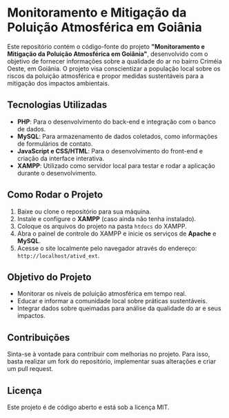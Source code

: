 # Monitoramento e Mitigação da Poluição Atmosférica em Goiânia

Este repositório contém o código-fonte do projeto **"Monitoramento e Mitigação da Poluição Atmosférica em Goiânia"**, desenvolvido com o objetivo de fornecer informações sobre a qualidade do ar no bairro Criméia Oeste, em Goiânia. O projeto visa conscientizar a população local sobre os riscos da poluição atmosférica e propor medidas sustentáveis para a mitigação dos impactos ambientais.

## Tecnologias Utilizadas

- **PHP**: Para o desenvolvimento do back-end e integração com o banco de dados.
- **MySQL**: Para armazenamento de dados coletados, como informações de formulários de contato.
- **JavaScript e CSS/HTML**: Para o desenvolvimento do front-end e criação da interface interativa.
- **XAMPP**: Utilizado como servidor local para testar e rodar a aplicação durante o desenvolvimento.

## Como Rodar o Projeto

1. Baixe ou clone o repositório para sua máquina.
2. Instale e configure o **XAMPP** (caso ainda não tenha instalado).
3. Coloque os arquivos do projeto na pasta `htdocs` do XAMPP.
4. Abra o painel de controle do XAMPP e inicie os serviços de **Apache** e **MySQL**.
5. Acesse o site localmente pelo navegador através do endereço:  
   `http://localhost/ativd_ext`.

## Objetivo do Projeto

- Monitorar os níveis de poluição atmosférica em tempo real.
- Educar e informar a comunidade local sobre práticas sustentáveis.
- Integrar dados sobre queimadas para análise da qualidade do ar e seus impactos.

## Contribuições

Sinta-se à vontade para contribuir com melhorias no projeto. Para isso, basta realizar um fork do repositório, implementar suas alterações e criar um pull request.

## Licença

Este projeto é de código aberto e está sob a licença MIT.
